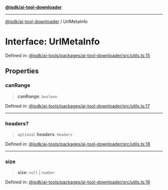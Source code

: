 [**@isdk/ai-tool-downloader**](../README.md)

***

[@isdk/ai-tool-downloader](../globals.md) / UrlMetaInfo

# Interface: UrlMetaInfo

Defined in: [@isdk/ai-tools/packages/ai-tool-downloader/src/utils.ts:15](https://github.com/isdk/ai-tool-download.js/blob/05bb53b628f06761f19ed5d6dbc02c381e992ef5/src/utils.ts#L15)

## Properties

### canRange

> **canRange**: `boolean`

Defined in: [@isdk/ai-tools/packages/ai-tool-downloader/src/utils.ts:17](https://github.com/isdk/ai-tool-download.js/blob/05bb53b628f06761f19ed5d6dbc02c381e992ef5/src/utils.ts#L17)

***

### headers?

> `optional` **headers**: `Headers`

Defined in: [@isdk/ai-tools/packages/ai-tool-downloader/src/utils.ts:18](https://github.com/isdk/ai-tool-download.js/blob/05bb53b628f06761f19ed5d6dbc02c381e992ef5/src/utils.ts#L18)

***

### size

> **size**: `null` \| `number`

Defined in: [@isdk/ai-tools/packages/ai-tool-downloader/src/utils.ts:16](https://github.com/isdk/ai-tool-download.js/blob/05bb53b628f06761f19ed5d6dbc02c381e992ef5/src/utils.ts#L16)
